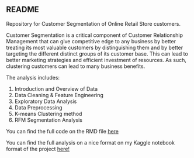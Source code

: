 ## README

Repository for Customer Segmentation of Online Retail Store customers.

Customer Segmentation is a critical component of Customer Relationship Management that can give competitive edge to any business by better treating its most valuable customers by distinguishing them and by better targeting the different distinct groups of its customer base. This can lead to better marketing strategies and efficient investment of resources. As such, clustering customers can lead to many business benefits.

The analysis includes:
1. Introduction and Overview of Data
2. Data Cleaning & Feature Engineering
3. Exploratory Data Analysis
4. Data Preprocessing
5. K-means Clustering method
6. RFM Segmentation Analysis

You can find the full code on the RMD file [here](https://github.com/mzouvelos/Customer_Segmentation_Clustering_Project/blob/main/retail%20-%20clustering.Rmd)

You can find the full analysis on a nice format on my Kaggle notebook format of the project [here!](https://www.kaggle.com/michalisz/analytical-customer-segmentation-analysis-r)

